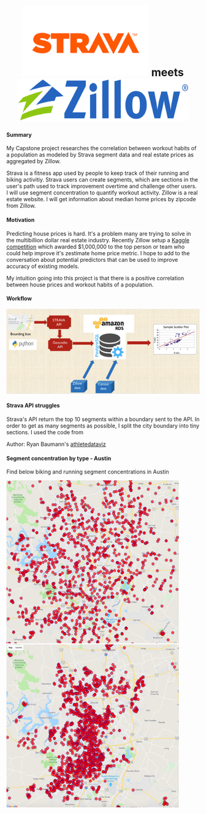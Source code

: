 # <center> <img src="images/Logo_Strava.png" width="330" height="185" /> meets <img src="images/Logo_Zillow.png" width="450" height="110" /> </center>


#### Summary
 My Capstone project researches the correlation between workout habits of a population as modeled by Strava segment data and real estate prices as aggregated by Zillow.

 Strava is a fitness app used by people to keep track of their running and biking activitiy. Strava users can create segments, which are sections in the user's path used to track improvement overtime and challenge other users. I will use segment concentration to quantify workout activity. Zillow is a real estate website. I will get information about median home prices by zipcode from Zillow.

#### Motivation

Predicting house prices is hard. It's a problem many are trying to solve in the multibillion dollar real estate industry. Recently Zillow setup a [Kaggle competition](https://www.kaggle.com/c/zillow-prize-1) which awarded $1,000,000 to the top person or team who could help improve it's zestimate home price metric. I hope to add to the conversation about potential predictors that can be used to improve accuracy of existing models.

My intuition going into this project is that there is a positive correlation between house prices and workout habits of a population.


#### Workflow
 ![workflow](images/workflow.png)



#### Strava API struggles
Strava's API return the top 10 segments within a boundary sent to the API. In order to get as many segments as possible, I split the city boundary into tiny sections. I used the code from

Author: Ryan Baumann's [athletedataviz](https://www.ryanbaumann.com/blog/2016/4/10/on-caching-how-advs-segments-works)

#### Segment concentration by type - Austin
Find below biking and running segment concentrations in Austin


<img src="images/Strava_Biking_Segments.png" width="450" height="425" />  <img src="images/Strava_Running_Segments.png" width="450" height="425" />
